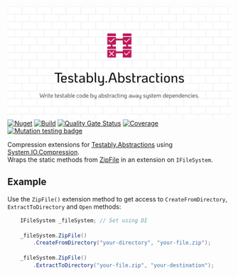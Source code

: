 ![Testably.Abstractions](https://raw.githubusercontent.com/Testably/Testably.Abstractions/main/Docs/Images/social-preview.png)
[![Nuget](https://img.shields.io/nuget/v/Testably.Abstractions.Compression)](https://www.nuget.org/packages/Testably.Abstractions.Compression)
[![Build](https://github.com/Testably/Testably.Abstractions/actions/workflows/build.yml/badge.svg)](https://github.com/Testably/Testably.Abstractions/actions/workflows/build.yml)
[![Quality Gate Status](https://sonarcloud.io/api/project_badges/measure?project=Testably_Testably.Abstractions&branch=main&metric=alert_status)](https://sonarcloud.io/summary/overall?id=Testably_Testably.Abstractions&branch=main)
[![Coverage](https://sonarcloud.io/api/project_badges/measure?project=Testably_Testably.Abstractions&branch=main&metric=coverage)](https://sonarcloud.io/summary/overall?id=Testably_Testably.Abstractions&branch=main)
[![Mutation testing badge](https://img.shields.io/endpoint?style=flat&url=https%3A%2F%2Fbadge-api.stryker-mutator.io%2Fgithub.com%2FTestably%2FTestably.Abstractions%2Fmain)](https://dashboard.stryker-mutator.io/reports/github.com/Testably/Testably.Abstractions/main)

Compression extensions for [Testably.Abstractions](../README.md) using [System.IO.Compression](https://www.nuget.org/packages/System.IO.Compression/).  
Wraps the static methods from [ZipFile](https://learn.microsoft.com/en-us/dotnet/api/system.io.compression.zipfile) in an extension on `IFileSystem`.

## Example
Use the `ZipFile()` extension method to get access to `CreateFromDirectory`, `ExtractToDirectory` and `Open` methods:
```csharp
    IFileSystem _fileSystem; // Set using DI
		
    _fileSystem.ZipFile()
        .CreateFromDirectory("your-directory", "your-file.zip");

    _fileSystem.ZipFile()
        .ExtractToDirectory("your-file.zip", "your-destination");
```
